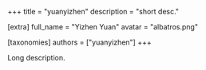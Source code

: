+++
title = "yuanyizhen"
description = "short desc."

[extra]
full_name = "Yizhen Yuan"
avatar = "albatros.png"

[taxonomies]
authors = ["yuanyizhen"]
+++

Long description.